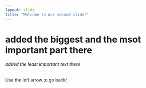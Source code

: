```yaml
---
layout: slide
title: "Welcome to our second slide!"
---
```

# added the biggest and the msot important part there
###### added the least important text there 

Use the left arrow to go back!
